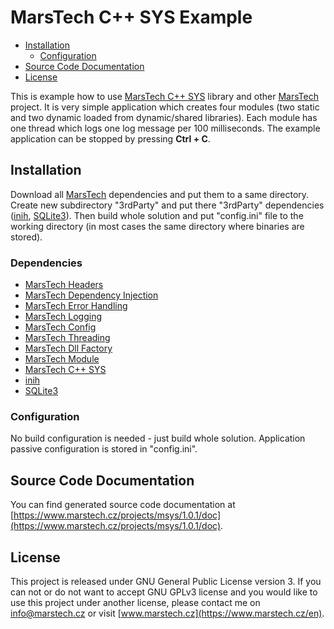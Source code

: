# MarsTech C++ SYS Example
 - [Installation](#installation)
	 - [Configuration](#configuration)
 - [Source Code Documentation](#source-code-documentation)
 - [License](#license)

This is example how to use [MarsTech C++ SYS](https://github.com/Mars2004/msys) library and other [MarsTech](https://github.com/Mars2004) project.
It is very simple application which creates four modules (two static and two dynamic loaded from dynamic/shared libraries). Each module has one thread which logs one log message per 100 milliseconds.
The example application can be stopped by pressing **Ctrl + C**.

## Installation
Download all [MarsTech](https://github.com/Mars2004) dependencies and put them to a same directory. Create new subdirectory "3rdParty" and put there "3rdParty" dependencies ([inih](https://github.com/jtilly/inih), [SQLite3](https://www.sqlite.org/index.html)).
Then build whole solution and put "config.ini" file to the working directory (in most cases the same directory where binaries are stored).

### Dependencies

 - [MarsTech Headers](https://github.com/Mars2004/mheaders)
 - [MarsTech Dependency Injection](https://github.com/Mars2004/mdi)
 - [MarsTech Error Handling](https://github.com/Mars2004/merror)
 - [MarsTech Logging](https://github.com/Mars2004/mlogging)
 - [MarsTech Config](https://github.com/Mars2004/mconfig)
 - [MarsTech Threading](https://github.com/Mars2004/mthreading)
 - [MarsTech Dll Factory](https://github.com/Mars2004/mdllfactory)
 - [MarsTech Module](https://github.com/Mars2004/mmodule)
 - [MarsTech C++ SYS](https://github.com/Mars2004/msys)
 - [inih](https://github.com/jtilly/inih)
 - [SQLite3](https://www.sqlite.org/index.html)

### Configuration
No build configuration is needed - just build whole solution. Application passive configuration is stored in "config.ini".

## Source Code Documentation
You can find generated source code documentation at [https://www.marstech.cz/projects/msys/1.0.1/doc](https://www.marstech.cz/projects/msys/1.0.1/doc).

## License
This project is released under GNU General Public License version 3. If you can not or do not want to accept GNU GPLv3 license and you would like to use this project under another license, please contact me on [info@marstech.cz](mailto:info@marstech.cz) or visit [www.marstech.cz](https://www.marstech.cz/en).
